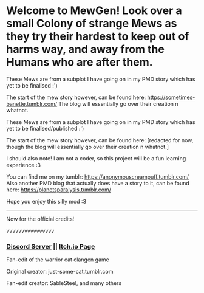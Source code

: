 # Welcome to MewGen! Look over a small Colony of strange Mews as they try their hardest to keep out of harms way, and away from the Humans who are after them.


These Mews are from a subplot I have going on in my PMD story which has yet to be finalised :')

The start of the mew story however, can be found here: https://sometimes-banette.tumblr.com/
The blog will essentially go over their creation n whatnot.

These Mews are from a subplot I have going on in my PMD story which has yet to be finalised/published :')

The start of the mew story however, can be found here: [redacted for now, though the blog will essentially go over their creation n whatnot.]


I should also note! I am not a coder, so this project will be a fun learning experience :3

You can find me on my tumblr: https://anonymouscreampuff.tumblr.com/
Also another PMD blog that actually does have a story to it, can be found here: https://planetsparalysis.tumblr.com/

Hope you enjoy this silly mod :3

-------------------------------------

Now for the official credits!

vvvvvvvvvvvvvvvv

### [Discord Server](https://discord.gg/rnFQqyPZ7K) || [Itch.io Page](https://sablesteel.itch.io/clan-gen-fan-edit)

Fan-edit of the warrior cat clangen game

Original creator: just-some-cat.tumblr.com

Fan-edit creator: SableSteel, and many others
